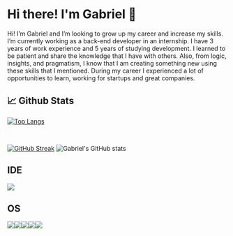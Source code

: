 # Hi there! I'm Gabriel 👋

Hi! I’m Gabriel and I’m looking to grow up my career and increase my skills. I’m currently working as a back-end developer in an internship. I have 3 years of work experience and 5 years of studying development. I learned to be patient and share the knowledge that I have with others. Also, from logic, insights, and pragmatism, I know that I am creating something new using these skills that I mentioned. During my career I experienced a lot of opportunities to learn, working for startups and great companies. 

## 📈 Github Stats

[![Top Langs](https://github-readme-stats.vercel.app/api/top-langs/?username=gabrielchboff&layout=compact&theme=radical)](https://github.com/gabrielchboff/github-readme-stats)

</br>

[![GitHub Streak](https://github-readme-streak-stats.herokuapp.com/?user=gabrielchboff&theme=radical)](https://git.io/streak-stats)
![Gabriel's GitHub stats](https://github-readme-stats.vercel.app/api?username=gabrielchboff&show_icons=true&theme=radical)


## IDE
<img src="https://img.shields.io/badge/NeoVim-%2357A143.svg?&style=for-the-badge&logo=neovim&logoColor=white"> 

## OS
<img src="https://img.shields.io/badge/fedora-0078D6?style=for-the-badge&logo=fedora&logoColor=white"><img src="https://img.shields.io/badge/Debian-1793D1?logo=debian&logoColor=c70036&style=for-the-badge"><img src="https://img.shields.io/badge/Arch%20Linux-1793D1?logo=arch-linux&logoColor=fff&style=for-the-badge"><img src="https://img.shields.io/badge/-KUbuntu-%230079C1?style=for-the-badge&logo=kubuntu&logoColor=white"><img src="https://img.shields.io/badge/Windows-0078D6?style=for-the-badge&logo=windows&logoColor=white">


